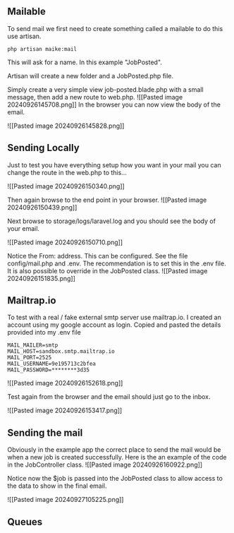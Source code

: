
## Mailable

To send mail we first need to create something called a mailable to do this use artisan.

```
php artisan maike:mail
```

This will ask for a name.  In this example "JobPosted".

Artisan will create a new folder and a JobPosted.php file.

Simply create a very simple view job-posted.blade.php with a small message, then add a new route to web.php.
![[Pasted image 20240926145708.png]]
In the browser you can now view the body of the email.

![[Pasted image 20240926145828.png]]

## Sending Locally

Just to test you have everything setup how you want in your mail you can change the route in the web.php to this...

![[Pasted image 20240926150340.png]]

Then again browse to the end point in your browser.
![[Pasted image 20240926150439.png]]

Next browse to storage/logs/laravel.log and you should see the body of your email.

![[Pasted image 20240926150710.png]]

Notice the From: address.  This can be configured.  See the file config/mail.php and .env.
The recommendation is to set this in the .env file.
It is also possible to override in the JobPosted class.
![[Pasted image 20240926151835.png]]

## Mailtrap.io

To test with a real / fake external smtp server use mailtrap.io.
I created an account using my google account as login.
Copied and pasted the details provided into my .env file

```
MAIL_MAILER=smtp
MAIL_HOST=sandbox.smtp.mailtrap.io
MAIL_PORT=2525
MAIL_USERNAME=9e195713c2bfea
MAIL_PASSWORD=********3d35
```

![[Pasted image 20240926152618.png]]

Test again from the browser and the email should just go to the inbox.

![[Pasted image 20240926153417.png]]

## Sending the mail
Obviously in the example app the correct place to send the mail would be when a new job is created successfully.  Here is the an example of the code in the JobController class.
![[Pasted image 20240926160922.png]]

Notice now the $job is passed into the JobPosted class to allow access to the data to show in the final email.

![[Pasted image 20240927105225.png]]


## Queues


